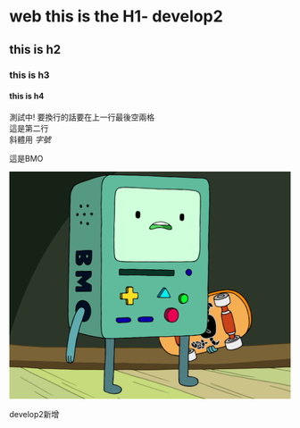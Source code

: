 # web this is the H1- develop2
## this is h2  
### this is h3
#### this is h4
測試中! 要換行的話要在上一行最後空兩格  
這是第二行   
斜體用 *字號*  

這是BMO

![BMO](image/BMO.png)

develop2新增 